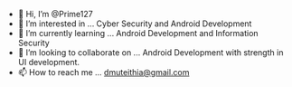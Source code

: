 - 👋 Hi, I’m @Prime127
- 👀 I’m interested in ... Cyber Security and Android Development
- 🌱 I’m currently learning ... Android Development and Information Security
- 💞️ I’m looking to collaborate on ... Android Development with  strength in UI development.
- 📫 How to reach me ... dmuteithia@gmail.com

<!---
Prime127/Prime127 is a ✨ special ✨ repository because its `README.md` (this file) appears on your GitHub profile.
You can click the Preview link to take a look at your changes.
--->
